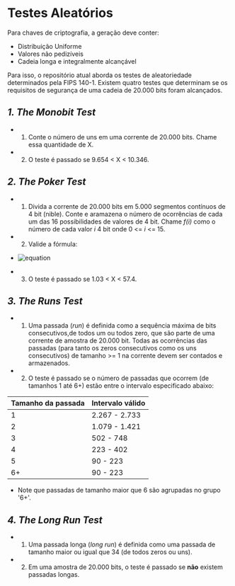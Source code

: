 # Testes Aleatórios

Para chaves de criptografia, a geração deve conter:
+ Distribuição Uniforme
+ Valores não pedizíveis
+ Cadeia longa e integralmente alcançável

Para isso, o repositório atual aborda os testes de aleatoriedade determinados pela FIPS 140-1. Existem quatro testes que determinam se os requisitos de segurança de uma cadeia de 20.000 bits foram alcançados.

## *1. The Monobit Test*
+ 1. Conte o número de uns em uma corrente de 20.000 bits. Chame essa quantidade de X.
+ 2. O teste é passado se 9.654 < X < 10.346.

## *2. The Poker Test*
+ 1. Divida a corrente de 20.000 bits em 5.000 segmentos contínuos de 4 bit (nible). Conte e aramazena o número de ocorrências de cada um das 16 possibilidades de valores de 4 bit. Chame *f(i)* como o número de cada valor *i* 4 bit onde 0 <= *i* <= 15.
+ 2. Valide a fórmula:
- ![equation](https://latex.codecogs.com/svg.image?X=%5Cfrac%7B16%7D%7B5000%7D%5Ctimes%20(%5Csum_%7Bi=0%7D%5E%7B15%7D%5Bf(i)%5D%5E2)%20-%205000") 
+ 3. O teste é passado se 1.03 < X < 57.4.

## *3. The Runs Test*
+ 1. Uma passada (*run*) é definida como a sequência máxima de bits consecutivos,de todos um ou todos zero, que são parte de uma corrente de amostra de 20.000 bit. Todas as ocorrências das passadas (para tanto os zeros consecutivos como os uns consecutivos) de tamanho >= 1 na corrente devem ser contados e armazenados.
+ 2. O teste é passado se o número de passadas que ocorrem (de tamanhos 1 até 6+) estão entre o intervalo especificado abaixo:

| **Tamanho da passada** | **Intervalo válido** |
|------------------------|----------------------|
| 1                      | 2.267 - 2.733        |
| 2                      | 1.079 - 1.421        |
| 3                      | 502 - 748            |
| 4                      | 223 - 402            |
| 5                      | 90 - 223             |
| 6+                     | 90 - 223             |

+ Note que passadas de tamanho maior que 6 são agrupadas no grupo '6+'.

## *4. The Long Run Test*
+ 1. Uma passada longa (*long run*) é definida como uma passada de tamanho maior ou igual que 34 (de todos zeros ou uns).
+ 2. Em uma amostra de 20.000 bits, o teste é passado se **não** existem passadas longas.